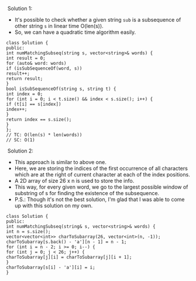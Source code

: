 ​
Solution 1:
​
- It's possible to check whether a given string `sub` is a subsequence of other string `s` in linear time O(len(s)).
- So, we can have a quadratic time algorithm easily.
​
```
class Solution {
public:
int numMatchingSubseq(string s, vector<string>& words) {
int result = 0;
for (auto& word: words)
if (isSubSequenceOf(word, s))
result++;
return result;
}
bool isSubSequenceOf(string s, string t) {
int index = 0;
for (int i = 0; i < t.size() && index < s.size(); i++) {
if (t[i] == s[index])
index++;
}
return index == s.size();
}
};
// TC: O(len(s) * len(words))
// SC: O(1)
```
​
Solution 2:
​
- This approach is similar to above one.
- Here, we are storing the indices of the first occurrence of all characters which are at the right of current character at each of the index positions.
- A 2D array of size 26 x n is used to store the info.
- This way, for every given word, we go to the largest possible window of substring of s for finding the existence of the subsequence.
- P.S.: Though it's not the best solution, I'm glad that I was able to come up with this solution on my own.
​
```
class Solution {
public:
int numMatchingSubseq(string& s, vector<string>& words) {
int n = s.size();
vector<vector<int>> charToSubarray(26, vector<int>(n, -1));
charToSubarray[s.back() - 'a'][n - 1] = n - 1;
for (int i = n - 2; i >= 0; i--) {
for (int j = 0; j < 26; j++) {
charToSubarray[j][i] = charToSubarray[j][i + 1];
}
charToSubarray[s[i] - 'a'][i] = i;
}